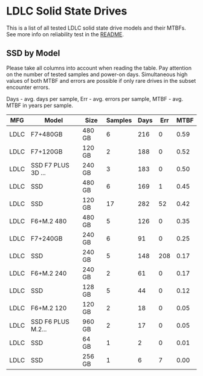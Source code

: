 LDLC Solid State Drives
=======================

This is a list of all tested LDLC solid state drive models and their MTBFs. See
more info on reliability test in the [README](https://github.com/linuxhw/SMART).

SSD by Model
------------

Please take all columns into account when reading the table. Pay attention on the
number of tested samples and power-on days. Simultaneous high values of both MTBF
and errors are possible if only rare drives in the subset encounter errors.

Days - avg. days per sample,
Err  - avg. errors per sample,
MTBF - avg. MTBF in years per sample.

| MFG       | Model              | Size   | Samples | Days  | Err   | MTBF |
|-----------|--------------------|--------|---------|-------|-------|------|
| LDLC      | F7+480GB           | 480 GB | 6       | 216   | 0     | 0.59   |
| LDLC      | F7+120GB           | 120 GB | 2       | 188   | 0     | 0.52   |
| LDLC      | SSD F7 PLUS 3D ... | 240 GB | 3       | 183   | 0     | 0.50   |
| LDLC      | SSD                | 480 GB | 6       | 169   | 1     | 0.45   |
| LDLC      | SSD                | 120 GB | 17      | 282   | 52    | 0.42   |
| LDLC      | F6+M.2 480         | 480 GB | 5       | 126   | 0     | 0.35   |
| LDLC      | F7+240GB           | 240 GB | 6       | 91    | 0     | 0.25   |
| LDLC      | SSD                | 240 GB | 5       | 148   | 208   | 0.17   |
| LDLC      | F6+M.2 240         | 240 GB | 2       | 61    | 0     | 0.17   |
| LDLC      | SSD                | 128 GB | 5       | 44    | 0     | 0.12   |
| LDLC      | F6+M.2 120         | 120 GB | 2       | 18    | 0     | 0.05   |
| LDLC      | SSD F6 PLUS M.2... | 960 GB | 2       | 17    | 0     | 0.05   |
| LDLC      | SSD                | 64 GB  | 1       | 2     | 0     | 0.01   |
| LDLC      | SSD                | 256 GB | 1       | 6     | 7     | 0.00   |
